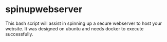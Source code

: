 # spinupwebserver
This bash script will assist in spinning up a secure webserver to host your website. It was designed on ubuntu and needs docker to execute successfully.
